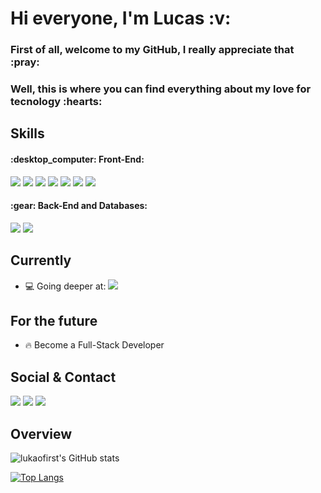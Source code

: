<h1> Hi everyone, I'm Lucas :v: </h1>

<h3> First of all, welcome to my GitHub, I really appreciate that :pray: </h3>

<h3> Well, this is where you can find everything about my love for tecnology :hearts: </h3>

<h2>Skills</h2>

<h4>:desktop_computer: Front-End:</h4>

<img src="https://img.shields.io/badge/HTML5-E34F26?style=flat&logo=html5&logoColor=white">  <img src="https://img.shields.io/badge/CSS3-1572B6?style=flat&logo=css3&logoColor=white">  <img src="https://img.shields.io/badge/JavaScript-F7DF1E?style=flat&logo=javascript&logoColor=black"> <img src="https://img.shields.io/badge/Sass-CC6699?style=flat&logo=sass&logoColor=white"> <img src="https://img.shields.io/badge/Bootstrap-563D7C?style=flat&logo=bootstrap&logoColor=white"> <img src="https://img.shields.io/badge/Tailwind_CSS-38B2AC?style=flat&logo=tailwind-css&logoColor=white"> <img src="https://img.shields.io/badge/React-20232A?style=flat&logo=react&logoColor=61DAFB"> 

<h4>:gear: Back-End and Databases:</h4>

<img src="https://img.shields.io/badge/C%23-239120?style=flat&logo=c-sharp&logoColor=white"> <img src="https://img.shields.io/badge/Microsoft%20SQL%20Server-CC2927?style=flat&logo=microsoft%20sql%20server&logoColor=white">

<h2>Currently</h2> 

* :computer: Going deeper at: <img src="https://img.shields.io/badge/React-20232A?style=flat&logo=react&logoColor=61DAFB"> 

<h2>For the future</h2>

* :fire: Become a Full-Stack Developer

<h2>Social & Contact</h2>

<a target="_blank" href="https://www.linkedin.com/in/lucas-macedo-lmo/"><img src="https://img.shields.io/badge/LinkedIn-0077B5?style=flat&logo=linkedin&logoColor=white"></a> <a target="_blank" href="https://www.instagram.com/lmacedov/"><img src="https://img.shields.io/badge/Instagram-E4405F?style=flat&logo=instagram&logoColor=white"></a>  <a target="_blank" href="mailto: lucasmacedo123@gmail.com"><img src="https://img.shields.io/badge/Gmail-D14836?style=flat&logo=gmail&logoColor=white"></a>

<h2>Overview</h2>

![lukaofirst's GitHub stats](https://github-readme-stats.vercel.app/api?username=lukaofirst&show_icons=true&theme=dark) 

[![Top Langs](https://github-readme-stats.vercel.app/api/top-langs/?username=lukaofirst&layout=compact&langs_count=8&theme=dark)](https://github.com/lukaofirst/github-readme-stats)
